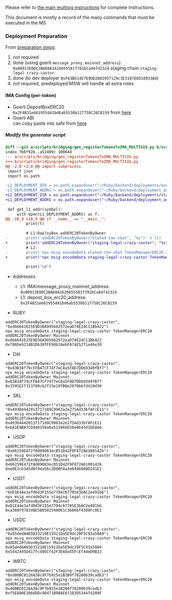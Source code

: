 Please refer to [the main multisig instructions](./DEPLOYMENT_EUROPA_MULTISIG.md) for complete
instructions.

This document is mostly a record of the many commands that must be executed in the MS

### Deployment Preparation

From [preparation steps](./DEPLOYMENT_EUROPA_MULTISIG.md#preparation):
 1. not required
 2. done (using goerli `message_proxy_mainnet_address`)  
    `0x08913E0DC2BA60A1626655581f701bCa84f42324`
    staging chain `staging-legal-crazy-castor`
 3. done (to dev deployer `0xF63Bb14E7E9bD2882957129c3E3197E6D18933B4`)
 4. not required, predeployed MSW will handle all extra roles

#### IMA Config (per-token)

* Goerli DepostBoxERC20  
  `0x2F4B31e661955d41bd6ab5530b117758C26C8159` from [here](https://github.com/skalenetwork/skale-network/blob/42034e51f494916da2ed155c53f7cd03134b7944/releases/staging-v3/IMA/1.3.2-stable.1/mainnet/ima.json#L2981)
* Goerli ABI  
  can copy paste into safe from [here](https://raw.githubusercontent.com/skalenetwork/skale-network/master/releases/staging-v3/IMA/1.3.2-stable.1/mainnet/ima.json)

##### Modify the generator script

```patch
diff --git a/scripts/bridging/gen_registerTokensToIMA_MULTISIG.py b/scripts/bridging/gen_registerTokensToIMA_MULTISIG.py
index fb6f92b..a52489c 100644
--- a/scripts/bridging/gen_registerTokensToIMA_MULTISIG.py
+++ b/scripts/bridging/gen_registerTokensToIMA_MULTISIG.py
@@ -2,8 +2,8 @@ import subprocess
 import json
 import os.path
 
-L2_DEPLOYMENT_DIR = os.path.expanduser("~/Ruby/backend/deployments/europa")
-L1_DEPLOYMENT_ADDRS = os.path.expanduser("~/Ruby/backend/deployment_addresses/l1_erc20s.json")
+L2_DEPLOYMENT_DIR = os.path.expanduser("~/Ruby/backend/deployments/stagingv3")
+L1_DEPLOYMENT_ADDRS = os.path.expanduser("~/Ruby/backend/deployment_addresses/l1_goerli_erc20s.json")
 
 def get_l1_addr(symbol):
     with open(L1_DEPLOYMENT_ADDRS) as f:
@@ -28,9 +28,9 @@ if __name__ == "__main__":
         print(t)
 
         # L1:DeployBox.addERC20TokenByOwner
-        print('addERC20TokenByOwner("elated-tan-skat", "%s")' % l1)
+        print('addERC20TokenByOwner("staging-legal-crazy-castor", "%s")' % l1)
         # L2:
-        print('npx msig encodeData elated-tan-skat TokenManagerERC20 addERC20TokenByOwner Mainnet %s %s' % (l1, l2))
+        print('npx msig encodeData staging-legal-crazy-castor TokenManagerERC20 addERC20TokenByOwner Mainnet %s %s' % (l1, l2))
 
         print('\n')
```

* Addresses
  * L1: IMA/message_proxy_mainnet_address: `0x08913E0DC2BA60A1626655581f701bCa84f42324`
  * L1: depost_box_erc20_address: `0x2F4B31e661955d41bd6ab5530b117758C26C8159`

* RUBY
```
addERC20TokenByOwner("staging-legal-crazy-castor", "0xd66641E25E9D36A995682572eaD74E24C11Bb422")
npx msig encodeData staging-legal-crazy-castor TokenManagerERC20 addERC20TokenByOwner Mainnet 0xd66641E25E9D36A995682572eaD74E24C11Bb422 0xf06De9214B1Db39fFE9db2AebFA74E52f1e46e39
```

* DAI
```
addERC20TokenByOwner("staging-legal-crazy-castor", "0x83B38f79cFFB47CF74f7eC8a5F8D7DD69349fBf7")
npx msig encodeData staging-legal-crazy-castor TokenManagerERC20 addERC20TokenByOwner Mainnet 0x83B38f79cFFB47CF74f7eC8a5F8D7DD69349fBf7 0x3595E2f313780cb2f23e197B8e297066fd410d30
```

* SKL
```
addERC20TokenByOwner("staging-legal-crazy-castor", "0x493D4442013717189C9963a2e275Ad33bfAFcE11")
npx msig encodeData staging-legal-crazy-castor TokenManagerERC20 addERC20TokenByOwner Mainnet 0x493D4442013717189C9963a2e275Ad33bfAFcE11 0xbA1E9BA7CDd4815Da6a51586bE56e8643d1bEAb6
```

* USDP
```
addERC20TokenByOwner("staging-legal-crazy-castor", "0x66259E472f8d09083ecB51D42F9F872A61001426")
npx msig encodeData staging-legal-crazy-castor TokenManagerERC20 addERC20TokenByOwner Mainnet 0x66259E472f8d09083ecB51D42F9F872A61001426 0xe0E2cb3A5d6f94a5bc2D00FAa3e64460A9D241E1
```

* USDT
```
addERC20TokenByOwner("staging-legal-crazy-castor", "0xD1E44e3afd6d3F155e7704c67705E3bAC2e491b6")
npx msig encodeData staging-legal-crazy-castor TokenManagerERC20 addERC20TokenByOwner Mainnet 0xD1E44e3afd6d3F155e7704c67705E3bAC2e491b6 0xa388F9783d8E5B0502548061c3b06bf4300Fc0E1
```

* USDC
```
addERC20TokenByOwner("staging-legal-crazy-castor", "0x85dedAA65D33210E15911Da5E9dc29F5C93a50A9")
npx msig encodeData staging-legal-crazy-castor TokenManagerERC20 addERC20TokenByOwner Mainnet 0x85dedAA65D33210E15911Da5E9dc29F5C93a50A9 0x5d42495D417fcd9ECf42F3EA8a55FcEf44eD9B33
```

* WBTC
```
addERC20TokenByOwner("staging-legal-crazy-castor", "0xd80BC0126A38c9F7b915e1B2B9f78280639cadb3")
npx msig encodeData staging-legal-crazy-castor TokenManagerERC20 addERC20TokenByOwner Mainnet 0xd80BC0126A38c9F7b915e1B2B9f78280639cadb3 0xf5E880E1066DDc90471B9BAE6f183D5344fd289F
```

